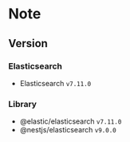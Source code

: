 # Note

## Version

### Elasticsearch

- Elasticsearch `v7.11.0`<br/>

### Library

- @elastic/elasticsearch `v7.11.0`<br/>
- @nestjs/elasticsearch `v9.0.0`<br/>
